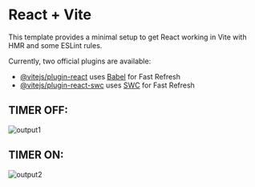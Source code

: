 # React + Vite

This template provides a minimal setup to get React working in Vite with HMR and some ESLint rules.

Currently, two official plugins are available:

- [@vitejs/plugin-react](https://github.com/vitejs/vite-plugin-react/blob/main/packages/plugin-react/README.md) uses [Babel](https://babeljs.io/) for Fast Refresh
- [@vitejs/plugin-react-swc](https://github.com/vitejs/vite-plugin-react-swc) uses [SWC](https://swc.rs/) for Fast Refresh

## TIMER OFF:
![output1](https://github.com/Shrruthilaya-Gangadaran/Simple-Stop-Watch/assets/93427705/b8fc051a-bff0-4ab3-80d7-17df1eeeee57)

## TIMER ON:
![output2](https://github.com/Shrruthilaya-Gangadaran/Simple-Stop-Watch/assets/93427705/07e81e2f-472e-47ee-afb9-3c6c97843973)
